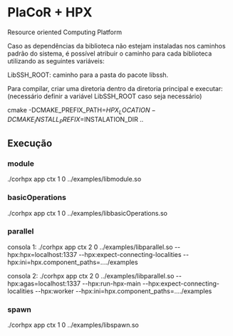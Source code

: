# PlaCoR + HPX
Resource oriented Computing Platform

Caso as dependências da biblioteca não estejam instaladas nos caminhos padrão do sistema, é possível atribuir o caminho para cada biblioteca utilizando as seguintes variáveis:

LibSSH_ROOT: caminho para a pasta do pacote libssh.


Para compilar, criar uma diretoria dentro da diretoria principal e executar:
(necessário definir a variável LibSSH_ROOT caso seja necessário)

cmake -DCMAKE_PREFIX_PATH=$HPX_LOCATION -DCMAKE_INSTALL_PREFIX=$INSTALATION_DIR ..

## Execução
### module
./corhpx app ctx 1 0 ../examples/libmodule.so

### basicOperations
./corhpx app ctx 1 0 ../examples/libbasicOperations.so

### parallel
consola 1:
./corhpx app ctx 2 0 ../examples/libparallel.so --hpx:hpx=localhost:1337 --hpx:expect-connecting-localities --hpx:ini=hpx.component_paths=..../examples

consola 2:
./corhpx app ctx 2 0 ../examples/libparallel.so --hpx:agas=localhost:1337 --hpx:run-hpx-main --hpx:expect-connecting-localities --hpx:worker --hpx:ini=hpx.component_paths=..../examples

### spawn
./corhpx app ctx 1 0 ../examples/libspawn.so
